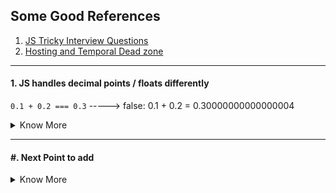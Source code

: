 ## Some Good References

1. <a target="_blank" href="https://www.toptal.com/javascript/interview-questions"> JS Tricky Interview Questions</a>
2. <a target="_blank" href="https://dmitripavlutin.com/javascript-hoisting-in-details/">Hosting and Temporal Dead zone</a>

-----------------------
#### 1. JS handles decimal points / floats differently
`0.1 + 0.2 === 0.3` -----> false: 0.1 + 0.2 = 0.30000000000000004
<details>
  <summary>Know More</summary>
  <pre>
  1. You can correct the above statement by `(0.2 * 10 + 0.1 * 10) / 10 === 0.3`
  2. The maximum number of decimals is 17
  3. Numbers in JavaScript are actually floating points
  4. Rounding errors are the cause of issue
  5. Always use a good library for numbers instead of building your own
  References: 
  <a target="_blank" href="https://modernweb.com/what-every-javascript-developer-should-know-about-floating-points/">What Every JavaScript Developer Should Know About Floating Points</a>
  <a target="_blank" href="https://docs.oracle.com/cd/E19957-01/806-3568/ncg_goldberg.html">What Every Computer Scientist Should Know About Floating-Point Arithmetic</a> <b>-- YET TO READ</b>
  </pre>
  
</details>





-----------------------
#### #. Next Point to add
<details>
  <summary>Know More</summary>
  <pre>
    Next Point to add
  </pre>
  
</details>
